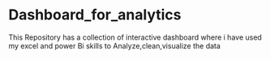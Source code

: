 # Dashboard_for_analytics
This Repository has a collection of interactive dashboard where i have used my excel and power Bi skills to Analyze,clean,visualize the data
